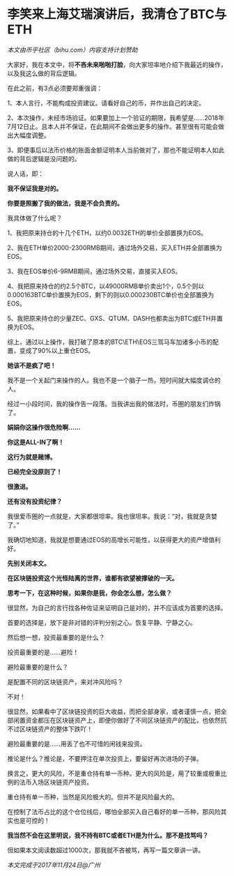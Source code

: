 # 李笑来上海艾瑞演讲后，我清仓了BTC与ETH

_本文由币乎社区（bihu.com）内容支持计划赞助_

大家好，我在本文中，将**不吝未来啪啪打脸**，向大家坦率地介绍下我最近的操作，以及我这么做的背后逻辑。

在此之前，有3点必须要郑重强调：

1、本人言行，不能构成投资建议。请看好自己的币，并作出自己的决定。

2、本次操作，未经市场验证。如果要加上一个验证的期限，我希望是……2018年7月12日止。且本人并不保证，在此期间不会做出更多的操作。甚至很有可能会做出大幅度调整。

3、即便事后以法币价格的账面金额证明本人当前做对了，那也不能证明本人如此做的背后逻辑是没问题的。

说人话，即：

**我不保证我是对的。**

**你要是照搬了我的做法，我是不会负责的。**

我具体做了什么呢？

1、我把原来持仓的十几个ETH，以约0.0032ETH的单价全部置换为EOS。

2、我在ETH单价2000-2300RMB期间，通过场外交易，买入ETH并全部置换为EOS。

3、我在EOS单价6-9RMB期间，通过场外交易，直接买入EOS。

4、我把原来持仓的约2.5个BTC，以49000RMB单价卖出1个，0.5个则以0.000163BTC单价置换为EOS，剩下的则以0.000230BTC单价也全部置换为EOS。

5、我把原来持仓的少量ZEC、GXS、QTUM、DASH也都卖出为BTC或ETH并置换为EOS。

综上，通过以上操作，我打破了原本的BTC\ETH\EOS三驾马车加诸多小币的配置，变成了90%以上重仓EOS。

**她该不是疯了吧！**

我不是一个关起门来操作的人。我也不是一个脑子一热，短时间就大幅度调仓的人。

经过一小段时间，我的操作告一段落。当我讲出我的做法时，币圈的朋友们炸锅了。

**娟娟你这操作很危险啊……**

**你这是ALL-IN了啊！**

**这行为就是赌博。**

**已经完全没原则了！**

**很激进。**

**还有没有投资纪律？**

我很爱币圈的一点就是，大家都很坦率。我也很坦率。我说：“对，我就是贪婪了。”

我确切地知道，我就是想要通过EOS的高增长可能性，以获得更大的资产增值利好。

**先别关闭本文。**

**在区块链投资这个光怪陆离的世界，谁都有欲望被撑破的一天。**

**思考一下，在这种时候，如果你是我，你会怎么想，怎么做？**

很显然，为自己的言行找各种佐证来证明自己是对的，并不应该成为首要的选择。

首要的选择是，放下是非对错的评判分别之心。恢复平静、宁静之心。

然后想一想，投资最重要的是什么？

投资最重要的是……避险！

避险最重要的是什么？

是配置不同的区块链资产，来对冲风险吗？

不对！

很显然，如果看中了区块链投资的巨大收益，而把全部身家，或者谨慎一点，把全部闲置资金都压在区块链资产上，即便你做好了不同区块链资产的配比，也依然抗不过区块链资产的整体下跌吖！

避险最重要的是……用丢了也不可惜的闲钱来投资。

推论是什么？推论是，不要押注在单次投资上，要留好再次进场的子弹。

换言之，更大的风险，不是重仓持有单一币种。更大的风险是，用了较重或极重比例的法币入场区块链资产投资。

重仓持有单一币种，当然是风险极大的。但并不是风险最大的。

在控制了法币占比的这个仓位线后，哪怕全部买入自己看好的单一币种，那风险其实也是可控的！

**我当然不会在这里明说，我不持有BTC或者ETH是为什么。那不是找骂吗？**

但如果本文阅读数超过1000次，那我就不吝被骂，再写一篇文章讲一讲。

_本文完成于2017年11月24日@广州_